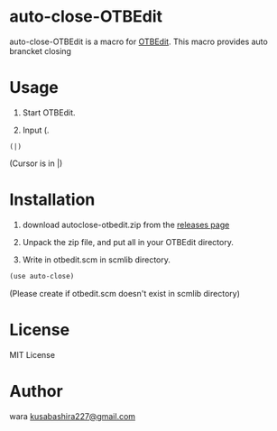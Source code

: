 auto-close-OTBEdit
==================
auto-close-OTBEdit is a macro for [OTBEdit](http://www.hi-ho.ne.jp/a_ogawa/otbedit/).
This macro provides auto brancket closing

Usage
====================
1. Start OTBEdit.

2. Input (.

```
(|)
```
(Cursor is in |)

Installation
====================
1. download autoclose-otbedit.zip from the [releases page](https://github.com/kusabashira/auto-close-otbedit/releases)

2. Unpack the zip file, and put all in your OTBEdit directory.

3. Write in otbedit.scm in scmlib directory.

```scm
(use auto-close)
```
(Please create if otbedit.scm doesn't exist in scmlib directory)

License
====================
MIT License

Author
====================
wara <kusabashira227@gmail.com>
